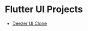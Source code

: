 # Flutter UI Projects

<ul>
    <li><a href="https://github.com/Radser2001/Flutter-UI-clones/tree/main/deezerclone">Deezer UI Clone</a></li>
</ul>
